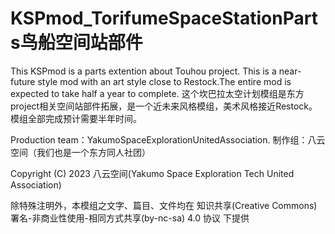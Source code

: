 # KSPmod_TorifumeSpaceStationParts鸟船空间站部件
This KSPmod is a parts extention about Touhou project. This is a near-future style mod with an art style close to Restock.The entire mod is expected to take half a year to complete.
这个坎巴拉太空计划模组是东方project相关空间站部件拓展，是一个近未来风格模组，美术风格接近Restock。模组全部完成预计需要半年时间。


Production team：YakumoSpaceExplorationUnitedAssociation.
制作组：八云空间（我们也是一个东方同人社团）

Copyright (C) 2023 八云空间(Yakumo Space Exploration Tech United Association)

除特殊注明外，本模组之文字、篇目、文件均在 知识共享(Creative Commons) 署名-非商业性使用-相同方式共享(by-nc-sa) 4.0 协议 下提供

